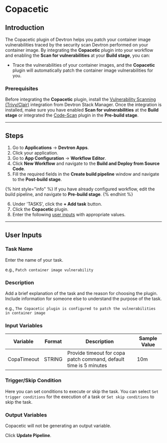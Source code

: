 # Copacetic

## Introduction

The Copacetic plugin of Devtron helps you patch your container image vulnerabilities traced by the security scan Devtron performed on your container image. By integrating the **Copacetic** plugin into your workflow and enabling the **Scan for vulnerabilities** at your **Build stage**, you can:

* Trace the vulnerabilities of your container images, and the **Copacetic** plugin will automatically patch the container image vulnerabilities for you.

### Prerequisites

Before integrating the **Copacetic** plugin, install the [Vulnerability Scanning (Trivy/Clair)](../../integrations/vulnerability-scanning/) integration from Devtron Stack Manager. Once the integration is installed, make sure you have enabled **Scan for vulnerabilities** at the **Build stage** or integrated the [Code-Scan](code-scan.md) plugin in the **Pre-build stage**.

***

## Steps

1. Go to **Applications** → **Devtron Apps**.
2. Click your application.
3. Go to **App Configuration** → **Workflow Editor**.
4. Click **New Workflow** and navigate to the **Build and Deploy from Source Code**.
5. Fill the required fields in the **Create build pipeline** window and navigate to the **Post-build stage**.

{% hint style="info" %}
If you have already configured workflow, edit the build pipeline, and navigate to **Pre-build stage**.
{% endhint %}

6. Under 'TASKS', click the **+ Add task** button.
7. Click the **Copacetic** plugin.
8. Enter the following [user inputs](copacetic.md#user-inputs) with appropriate values.

***

## User Inputs

### Task Name

Enter the name of your task.

e.g., `Patch container image vulnerability`

### Description

Add a brief explanation of the task and the reason for choosing the plugin. Include information for someone else to understand the purpose of the task.

e.g., `The Copacetic plugin is configured to patch the vulnerabilities in container image`

### Input Variables

| Variable    | Format | Description                                                       | Sample Value |
| ----------- | ------ | ----------------------------------------------------------------- | ------------ |
| CopaTimeout | STRING | Provide timeout for copa patch command, default time is 5 minutes | 10m          |

### Trigger/Skip Condition

Here you can set conditions to execute or skip the task. You can select `Set trigger conditions` for the execution of a task or `Set skip conditions` to skip the task.

### Output Variables

Copacetic will not be generating an output variable.

Click **Update Pipeline**.
